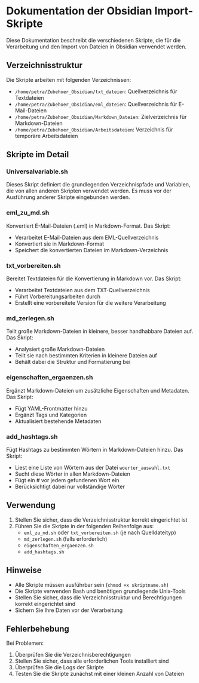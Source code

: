 # Dokumentation der Obsidian Import-Skripte

Diese Dokumentation beschreibt die verschiedenen Skripte, die für die Verarbeitung und den Import von Dateien in Obsidian verwendet werden.

## Verzeichnisstruktur

Die Skripte arbeiten mit folgenden Verzeichnissen:
- `/home/petra/Zubehoer_Obsidian/txt_dateien`: Quellverzeichnis für Textdateien
- `/home/petra/Zubehoer_Obsidian/eml_dateien`: Quellverzeichnis für E-Mail-Dateien
- `/home/petra/Zubehoer_Obsidian/Markdown_Dateien`: Zielverzeichnis für Markdown-Dateien
- `/home/petra/Zubehoer_Obsidian/Arbeitsdateien`: Verzeichnis für temporäre Arbeitsdateien

## Skripte im Detail

### Universalvariable.sh
Dieses Skript definiert die grundlegenden Verzeichnispfade und Variablen, die von allen anderen Skripten verwendet werden. Es muss vor der Ausführung anderer Skripte eingebunden werden.

### eml_zu_md.sh
Konvertiert E-Mail-Dateien (.eml) in Markdown-Format. Das Skript:
- Verarbeitet E-Mail-Dateien aus dem EML-Quellverzeichnis
- Konvertiert sie in Markdown-Format
- Speichert die konvertierten Dateien im Markdown-Verzeichnis

### txt_vorbereiten.sh
Bereitet Textdateien für die Konvertierung in Markdown vor. Das Skript:
- Verarbeitet Textdateien aus dem TXT-Quellverzeichnis
- Führt Vorbereitungsarbeiten durch
- Erstellt eine vorbereitete Version für die weitere Verarbeitung

### md_zerlegen.sh
Teilt große Markdown-Dateien in kleinere, besser handhabbare Dateien auf. Das Skript:
- Analysiert große Markdown-Dateien
- Teilt sie nach bestimmten Kriterien in kleinere Dateien auf
- Behält dabei die Struktur und Formatierung bei

### eigenschaften_ergaenzen.sh
Ergänzt Markdown-Dateien um zusätzliche Eigenschaften und Metadaten. Das Skript:
- Fügt YAML-Frontmatter hinzu
- Ergänzt Tags und Kategorien
- Aktualisiert bestehende Metadaten

### add_hashtags.sh
Fügt Hashtags zu bestimmten Wörtern in Markdown-Dateien hinzu. Das Skript:
- Liest eine Liste von Wörtern aus der Datei `woerter_auswahl.txt`
- Sucht diese Wörter in allen Markdown-Dateien
- Fügt ein # vor jedem gefundenen Wort ein
- Berücksichtigt dabei nur vollständige Wörter

## Verwendung

1. Stellen Sie sicher, dass die Verzeichnisstruktur korrekt eingerichtet ist
2. Führen Sie die Skripte in der folgenden Reihenfolge aus:
   - `eml_zu_md.sh` oder `txt_vorbereiten.sh` (je nach Quelldateityp)
   - `md_zerlegen.sh` (falls erforderlich)
   - `eigenschaften_ergaenzen.sh`
   - `add_hashtags.sh`

## Hinweise

- Alle Skripte müssen ausführbar sein (`chmod +x skriptname.sh`)
- Die Skripte verwenden Bash und benötigen grundlegende Unix-Tools
- Stellen Sie sicher, dass die Verzeichnisstruktur und Berechtigungen korrekt eingerichtet sind
- Sichern Sie Ihre Daten vor der Verarbeitung

## Fehlerbehebung

Bei Problemen:
1. Überprüfen Sie die Verzeichnisberechtigungen
2. Stellen Sie sicher, dass alle erforderlichen Tools installiert sind
3. Überprüfen Sie die Logs der Skripte
4. Testen Sie die Skripte zunächst mit einer kleinen Anzahl von Dateien 